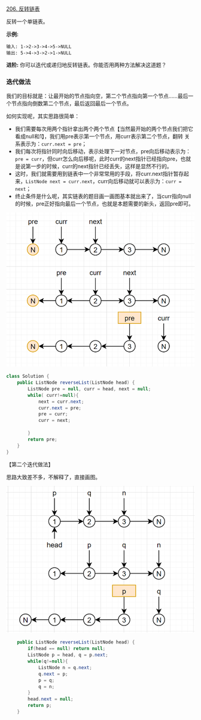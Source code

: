 [206. 反转链表](https://leetcode-cn.com/problems/reverse-linked-list/)

反转一个单链表。

**示例:**

```
输入: 1->2->3->4->5->NULL
输出: 5->4->3->2->1->NULL
```

**进阶:**
你可以迭代或递归地反转链表。你能否用两种方法解决这道题？

### 迭代做法

我们的目标就是：让最开始的节点指向空，第二个节点指向第一个节点……最后一个节点指向倒数第二个节点，最后返回最后一个节点。

如何实现呢，其实思路很简单：

- 我们需要每次用两个指针拿出两个两个节点【当然最开始的两个节点我们把它看成null和1】，我们用pre表示第一个节点，用curr表示第二个节点，翻转 关系表示为：`curr.next = pre`；
- 我们每次将指针同时向后移动，表示处理下一对节点，pre向后移动表示为：`pre = curr`，但curr怎么向后移呢，此时curr的next指针已经指向pre，也就是说第一步的时候，curr的next指针已经丢失，这样是显然不行的。
- 这时，我们就需要用到链表中一个非常常用的手段，将curr.next指针暂存起来，`ListNode next = curr.next`，curr向后移动就可以表示为：`curr = next`；
- 终止条件是什么呢，其实链表的题目画一画图基本就出来了，当curr指向null的时候，pre正好指向最后一个节点，也就是本题需要的新头，返回pre即可。

![](img/1.png)

```java
class Solution {
    public ListNode reverseList(ListNode head) {
        ListNode pre = null, curr = head, next = null;
        while( curr!=null){
            next = curr.next;
            curr.next = pre;
            pre = curr;
            curr = next;

        }
        return pre;
    }
}
```

【第二个迭代做法】

思路大致差不多，不解释了，直接画图。

![image-20200905230252940](img/5.png)

```java
    public ListNode reverseList(ListNode head) {
        if(head == null) return null;
        ListNode p = head, q = p.next;
        while(q!=null){
            ListNode n = q.next;
            q.next = p;
            p = q;
            q = n;
        }
        head.next = null;
        return p;
    }
```

